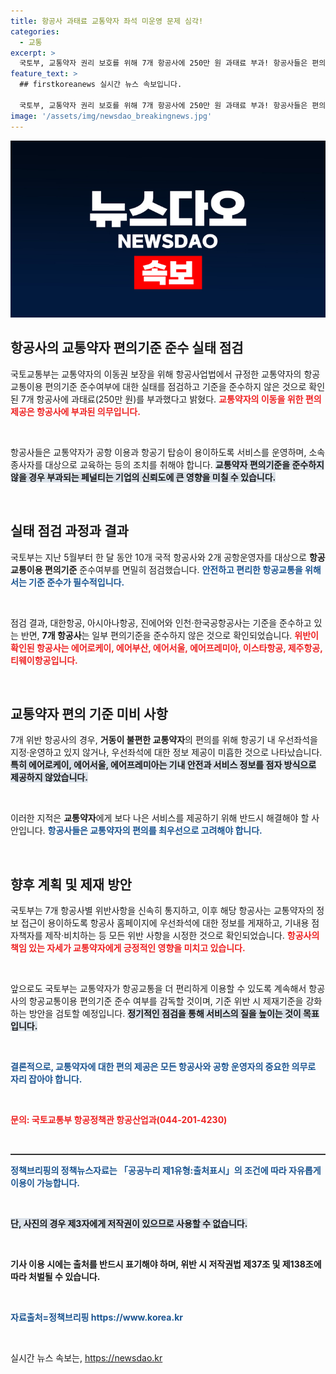 ```yaml
---
title: 항공사 과태료 교통약자 좌석 미운영 문제 심각!
categories:
  - 교통
excerpt: >
  국토부, 교통약자 권리 보호를 위해 7개 항공사에 250만 원 과태료 부과! 항공사들은 편의기준 미준수로 우선좌석 운영과 정보 제공에 소홀했는데... 교통약자의 여행환경이 어떻게 변화할지 주목하세요!
feature_text: >
  ## firstkoreanews 실시간 뉴스 속보입니다.

  국토부, 교통약자 권리 보호를 위해 7개 항공사에 250만 원 과태료 부과! 항공사들은 편의기준 미준수로 우선좌석 운영과 정보 제공에 소홀했는데... 교통약자의 여행환경이 어떻게 변화할지 주목하세요!
image: '/assets/img/newsdao_breakingnews.jpg'
---
```


<p><img src="/assets/img/newsdao_breakingnews.jpg" alt="firstkoreanews 속보" /></p>

<h2 data-ke-size="size26">항공사의 교통약자 편의기준 준수 실태 점검</h2>

<p>국토교통부는 교통약자의 이동권 보장을 위해 항공사업법에서 규정한 교통약자의 항공교통이용 편의기준 준수여부에 대한 실태를 점검하고 기준을 준수하지 않은 것으로 확인된 7개 항공사에 과태료(250만 원)를 부과했다고 밝혔다. <b><span style="color: #ee2323;">교통약자의 이동을 위한 편의 제공은 항공사에 부과된 의무입니다.</span></b> <p data-ke-size="size16">&nbsp;</p></p>

<p>항공사들은 교통약자가 공항 이용과 항공기 탑승이 용이하도록 서비스를 운영하며, 소속 종사자를 대상으로 교육하는 등의 조치를 취해야 합니다. <b><span style="background-color: #21538527;">교통약자 편의기준을 준수하지 않을 경우 부과되는 페널티는 기업의 신뢰도에 큰 영향을 미칠 수 있습니다.</span></b> <p data-ke-size="size16">&nbsp;</p></p>

<h2 data-ke-size="size26">실태 점검 과정과 결과</h2>

<p>국토부는 지난 5월부터 한 달 동안 10개 국적 항공사와 2개 공항운영자를 대상으로 <b>항공교통이용 편의기준</b> 준수여부를 면밀히 점검했습니다. <b><span style="color: #1a5490;">안전하고 편리한 항공교통을 위해서는 기준 준수가 필수적입니다.</span></b> <p data-ke-size="size16">&nbsp;</p></p>

<p>점검 결과, 대한항공, 아시아나항공, 진에어와 인천·한국공항공사는 기준을 준수하고 있는 반면, <b>7개 항공사</b>는 일부 편의기준을 준수하지 않은 것으로 확인되었습니다. <b><span style="color: #ee2323;">위반이 확인된 항공사는 에어로케이, 에어부산, 에어서울, 에어프레미아, 이스타항공, 제주항공, 티웨이항공입니다.</span></b> <p data-ke-size="size16">&nbsp;</p></p>

<h2 data-ke-size="size26">교통약자 편의 기준 미비 사항</h2>

<p>7개 위반 항공사의 경우, <b>거동이 불편한 교통약자</b>의 편의를 위해 항공기 내 우선좌석을 지정·운영하고 있지 않거나, 우선좌석에 대한 정보 제공이 미흡한 것으로 나타났습니다. <b><span style="background-color: #21538527;">특히 에어로케이, 에어서울, 에어프레미아는 기내 안전과 서비스 정보를 점자 방식으로 제공하지 않았습니다.</span></b> <p data-ke-size="size16">&nbsp;</p></p>

<p>이러한 지적은 <b>교통약자</b>에게 보다 나은 서비스를 제공하기 위해 반드시 해결해야 할 사안입니다. <b><span style="color: #1a5490;">항공사들은 교통약자의 편의를 최우선으로 고려해야 합니다.</span></b> <p data-ke-size="size16">&nbsp;</p></p>

<h2 data-ke-size="size26">향후 계획 및 제재 방안</h2>

<p>국토부는 7개 항공사별 위반사항을 신속히 통지하고, 이후 해당 항공사는 교통약자의 정보 접근이 용이하도록 항공사 홈페이지에 우선좌석에 대한 정보를 게재하고, 기내용 점자책자를 제작·비치하는 등 모든 위반 사항을 시정한 것으로 확인되었습니다. <b><span style="color: #ee2323;">항공사의 책임 있는 자세가 교통약자에게 긍정적인 영향을 미치고 있습니다.</span></b> <p data-ke-size="size16">&nbsp;</p></p>

<p>앞으로도 국토부는 교통약자가 항공교통을 더 편리하게 이용할 수 있도록 계속해서 항공사의 항공교통이용 편의기준 준수 여부를 감독할 것이며, 기준 위반 시 제재기준을 강화하는 방안을 검토할 예정입니다. <b><span style="background-color: #21538527;">정기적인 점검을 통해 서비스의 질을 높이는 것이 목표입니다.</span></b> <p data-ke-size="size16">&nbsp;</p></p>

<p><b><span style="color: #1a5490;">결론적으로, 교통약자에 대한 편의 제공은 모든 항공사와 공항 운영자의 중요한 의무로 자리 잡아야 합니다.</span></b> <p data-ke-size="size16">&nbsp;</p></p>

<p><b><span style="color: #ee2323;">문의: 국토교통부 항공정책관 항공산업과(044-201-4230)</span></b> <p data-ke-size="size16">&nbsp;</p></p>

<hr style="height: 2px; border-width: 0; color: #333; background-color: #333;" />

<p><b><span style="color: #1a5490;">정책브리핑의 정책뉴스자료는 「공공누리 제1유형:출처표시」의 조건에 따라 자유롭게 이용이 가능합니다.</span></b> <p data-ke-size="size16">&nbsp;</p></p>

<p><b><span style="background-color: #21538527;">단, 사진의 경우 제3자에게 저작권이 있으므로 사용할 수 없습니다.</span></b> <p data-ke-size="size16">&nbsp;</p></p>

<p><b>기사 이용 시에는 출처를 반드시 표기해야 하며, 위반 시 저작권법 제37조 및 제138조에 따라 처벌될 수 있습니다.</b> <p data-ke-size="size16">&nbsp;</p></p>

<p><b><span style="color: #1a5490;">자료출처=정책브리핑 https://www.korea.kr</span></b> <p data-ke-size="size16">&nbsp;</p></p>
실시간 뉴스 속보는, <a href="https://newsdao.kr" rel="dofollow">https://newsdao.kr</a>


